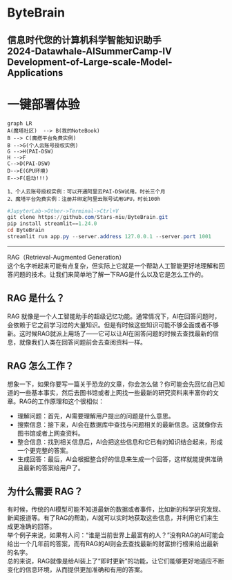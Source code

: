 # ByteBrain
信息时代您的计算机科学智能知识助手  
2024-Datawhale-AISummerCamp-IV   
Development-of-Large-scale-Model-Applications
---
# 一键部署体验
```mermaid
graph LR
A(魔塔社区)  --> B(我的NoteBook)
B --> C(魔搭平台免费实例)
B -->G(个人云账号授权实例)
G -->H(PAI-DSW)
H -->F
C-->D(PAI-DSW)
D-->E(GPU环境)
E-->F(启动!!!)
```
`1、个人云账号授权实例：可以开通阿里云PAI-DSW试用，时长三个月`  
`2、魔塔平台免费实例：注册并绑定阿里云账号试用GPU，时长100h`
```powershell
#JupyterLab->Other->Terminal->Ctrl+V
git clone https://github.com/Stars-niu/ByteBrain.git
pip install streamlit==1.24.0
cd ByteBrain
streamlit run app.py --server.address 127.0.0.1 --server.port 1001
```
---
RAG（Retrieval-Augmented Generation）  
这个名字听起来可能有点复杂，但实际上它就是一个帮助人工智能更好地理解和回答问题的技术。让我们来简单地了解一下RAG是什么以及它是怎么工作的。
## RAG 是什么？
RAG 就像是一个人工智能助手的超级记忆功能。通常情况下，AI在回答问题时，会依赖于它之前学习过的大量知识。但是有时候这些知识可能不够全面或者不够新。这时候RAG就派上用场了——它可以让AI在回答问题的时候去查找最新的信息，就像我们人类在回答问题前会去查阅资料一样。
## RAG 怎么工作？
想象一下，如果你要写一篇关于恐龙的文章，你会怎么做？你可能会先回忆自己知道的一些基本事实，然后去图书馆或者上网找一些最新的研究资料来丰富你的文章。RAG的工作原理和这个很相似：
 - 理解问题：首先，AI需要理解用户提出的问题是什么意思。
 - 搜索信息：接下来，AI会在数据库中查找与问题相关的最新信息。这就像你去图书馆或者上网查资料。
 - 整合信息：找到相关信息后，AI会把这些信息和它已有的知识结合起来，形成一个更完整的答案。
 - 生成回答：最后，AI会根据整合好的信息来生成一个回答，这样就能提供准确且最新的答案给用户了。
## 为什么需要 RAG？
有时候，传统的AI模型可能不知道最新的数据或者事件，比如新的科学研究发现、新闻报道等。有了RAG的帮助，AI就可以实时地获取这些信息，并利用它们来生成更准确的回答。   
举个例子来说，如果有人问：“谁是当前世界上最富有的人？”没有RAG的AI可能会给出一个几年前的答案，而有RAG的AI则会去查找最新的财富排行榜来给出最新的名字。   
总的来说，RAG就像是给AI装上了“即时更新”的功能，让它们能够更好地适应不断变化的信息环境，从而提供更加准确和有用的答案。
